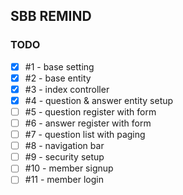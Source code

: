 ## SBB REMIND
### TODO
- [x] #1 - base setting
- [x] #2 - base entity
- [x] #3 - index controller
- [x] #4 - question & answer entity setup
- [ ] #5 - question register with form
- [ ] #6 - answer register with form
- [ ] #7 - question list with paging
- [ ] #8 - navigation bar
- [ ] #9 - security setup
- [ ] #10 - member signup
- [ ] #11 - member login